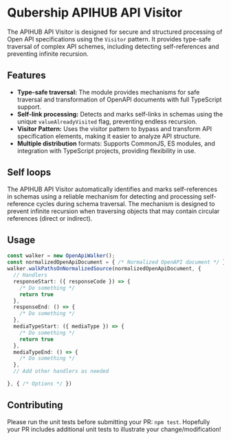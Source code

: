 # Qubership APIHUB API Visitor

The APIHUB API Visitor is designed for secure and structured processing of Open API specifications using the `Visitor` pattern. It provides type-safe traversal of complex API schemes, including detecting self-references and preventing infinite recursion.

## Features
- **Type-safe traversal:** The module provides mechanisms for safe traversal and transformation of OpenAPI documents with full TypeScript support.
- **Self-link processing:** Detects and marks self-links in schemas using the unique `valueAlreadyVisited` flag, preventing endless recursion.
- **Visitor Pattern:** Uses the visitor pattern to bypass and transform API specification elements, making it easier to analyze API structure.
- **Multiple distribution** formats: Supports CommonJS, ES modules, and integration with TypeScript projects, providing flexibility in use.

## Self loops
The APIHUB API Visitor automatically identifies and marks self-references in schemas using a reliable mechanism for detecting and processing self-reference cycles during schema traversal. The mechanism is designed to prevent infinite recursion when traversing objects that may contain circular references (direct or indirect).

## Usage
```ts
const walker = new OpenApiWalker();
const normalizedOpenApiDocument = { /* Normalized OpenAPI document */ };
walker.walkPathsOnNormalizedSource(normalizedOpenApiDocument, {
  // Handlers
  responseStart: ({ responseCode }) => {
    /* Do something */
    return true
  },
  responseEnd: () => {
    /* Do something */
  },
  mediaTypeStart: ({ mediaType }) => {
    /* Do something */
    return true
  },
  mediaTypeEnd: () => {
    /* Do something */
  },
  // Add other handlers as needed

}, { /* Options */ })
```


## Contributing
Please run the unit tests before submitting your PR: `npm test`. Hopefully your PR includes additional unit tests to illustrate your change/modification!